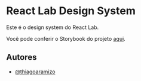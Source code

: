 # React Lab Design System

Este é o design system do React Lab.

Você pode conferir o Storybook do projeto [aqui](https://aramizo-react-lab.github.io/react-lab-design-system/).


## Autores

- [@thiagoaramizo](https://www.github.com/thiagoaramizo)
